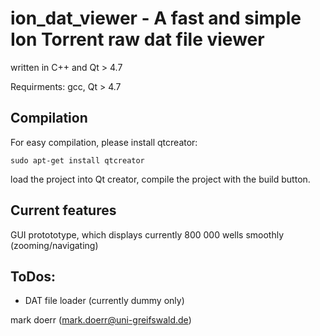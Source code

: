 # ion_dat_viewer - A fast and simple Ion Torrent raw dat file viewer

written in C++ and Qt > 4.7

Requirments: gcc, Qt > 4.7

## Compilation

For easy compilation, please install qtcreator:
 
    sudo apt-get install qtcreator

load the project into Qt creator, compile the project with the build button.

## Current features
GUI protototype, which displays currently 800 000 wells smoothly (zooming/navigating)

## ToDos:
- DAT file loader (currently dummy only)


mark doerr (mark.doerr@uni-greifswald.de)
